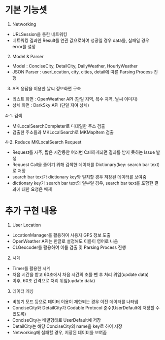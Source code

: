 # 기본 기능셋

1. Networking
* URLSession을 통한 네트워킹
* 네트워킹 결과인 Result를 연관 값으로하여 성공일 경우 data를, 실패일 경우 error를 설정

2. Model & Parser
* Model : ConciseCity, DetailCity, DailyWeather, HourlyWeather
* JSON Parser : userLocation, city, cities, detail에 따른 Parsing Process 진행

3. API 응답을 이용한 날씨 정보화면 구축
* 리스트 화면 : OpenWeather API (단일 지역, 복수 지역, 날씨 이미지)
* 상세 화면 : DarkSky API (단일 지여 상세)

4-1. 검색
* MKLocalSearchCompleter로 디테일한 주소 검출
* 검출한 주소들과 MKLocalSearch로 MKMapItem 검출

4-2. Reduce MKLocalSearch Request
* Request를 자주, 짧은 시간동안 여러번 Call하게되면 결과를 받지 못하는 Issue 발생
* Request Call을 줄이기 위해 검색한 데이터를 Dictionary(key: search bar text)로 저장
* search bar text가 dictionary key와 일치할 경우 저장된 데이터를 보여줌
* dictionary key가 search bar text의 일부일 경우, search bar text를 포함한 결과에 대한 요청은 배제

# 추가 구현 내용

1. User Location

* LocationManager를 활용하여 사용자 GPS 정보 도출
* OpenWeather API는 한글로 설정해도 이름이 영어로 나옴
* CLGeocoder를 활용하여 이름 검출 및 Parsing Process 진행

2. 시계

* Timer를 활용한 시계
* 처음 시간을 받고 60초에서 처음 시간의 초를 뺀 후 처리 위임(update data)
* 이후, 60초 간격으로 처리 위임(update data)

3. 데이터 캐싱
* 비행기 모드 등으로 데이터 이용이 제한되는 경우 이전 데이터를 나타냄
* ConciseCity와 DetailCity가 Codable Protocol 준수(UserDefault에 저장할 수 있도록)
* ConciseCity는 배열형태로 UserDefault에 저장
* DetailCity는 해당 ConciseCity의 name을 key로 하여 저장
* Networking에 실패할 경우, 저장된 데이터를 보여줌 


